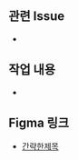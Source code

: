 ## 관련 Issue
<!-- 관련 이슈를 함께 #200 과 같이 적어주세요 -->
<!-- PR과 함께 close 하려면 close 키워드를 붙여주세요. -->
- 
## 작업 내용 
<!-- PR에서 작업한 내용을 상세하게 적어주세요. -->
- 
## Figma 링크 <!-- 작업한 내용과 관련된 피그마 링크를 추가해주세요 -->
<!-- 
- [간략한 제목](링크) 
-->
- [간략한제목](링크)
